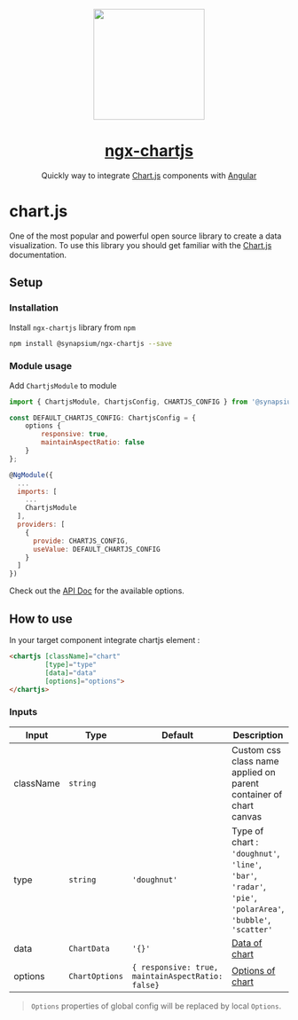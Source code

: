<p align="center">
  <img height="200px" width="200px"  src="https://cdn.rawgit.com/MurhafSousli/ngx-scrollbar/ee4c0ba4/src/assets/logo.svg">
  <a href="http://synapsium.com">
    <h1 align="center">ngx-chartjs</h1>
  </a>
</p>

<p align="center">
Quickly way to integrate <a href="https://www.chartjs.org">Chart.js</a> components with <a href="https://angular.io/">Angular</a>
</p>

# chart.js

One of the most popular and powerful open source library to create a  data visualization. To use this library you should get familiar with the <a href="https://www.chartjs.org">Chart.js</a> documentation.

## Setup

### Installation

Install `ngx-chartjs` library from `npm`

```bash
npm install @synapsium/ngx-chartjs --save
```
### Module usage

Add `ChartjsModule` to module

```javascript
import { ChartjsModule, ChartjsConfig, CHARTJS_CONFIG } from '@synapsium/ngx-chartjs';

const DEFAULT_CHARTJS_CONFIG: ChartjsConfig = {
    options {
        responsive: true,
        maintainAspectRatio: false
    }
};

@NgModule({
  ...
  imports: [
    ...
    ChartjsModule
  ],
  providers: [
    {
      provide: CHARTJS_CONFIG,
      useValue: DEFAULT_CHARTJS_CONFIG
    }
  ]
})
```

Check out the <a href="https://www.chartjs.org/docs/latest/">API Doc</a> for the available options.


## How to use

In your target component integrate chartjs element :
```html
<chartjs [className]="chart" 
         [type]="type" 
         [data]="data" 
         [options]="options">
</chartjs>
```
### Inputs

| Input             | Type                           | Default           | Description                                                       |
| ----------------- | ------------------------------ | ----------------- | -----------------------------------------------------------------------------------------------------------------------------------------    |
| className         | `string`                       |                   | Custom css class name applied on parent container of chart canvas |
| type              | `string`                       | `'doughnut'`      | Type of chart : `'doughnut'`, `'line'`, `'bar'`, `'radar'`, `'pie'`, `'polarArea'`, `'bubble'`, `'scatter'` |
| data           | `ChartData`                         | `'{}'`             | <a href="https://www.chartjs.org/docs/latest/getting-started/usage.html">Data of chart</a>                                                                                                              |
| options   | `ChartOptions`                         | `{ responsive: true, maintainAspectRatio: false}`              | <a href="https://github.com/DefinitelyTyped/DefinitelyTyped/blob/master/types/chart.js/index.d.ts">Options of chart</a>                                                                                            |

> `Options` properties of global config will be replaced by local `Options`.



